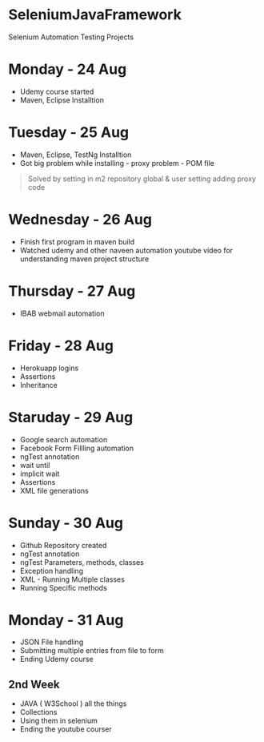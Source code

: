 # SeleniumJavaFramework
Selenium Automation Testing Projects


# Monday - 24 Aug
- Udemy course started
- Maven, Eclipse Installtion

# Tuesday - 25 Aug
- Maven, Eclipse, TestNg Installtion
- Got big problem while installing - proxy problem - POM file
> Solved by setting in m2 repository global & user setting adding proxy code

# Wednesday - 26 Aug
- Finish first program in maven build
- Watched udemy and other naveen automation youtube video for understanding maven project structure

# Thursday - 27 Aug
- IBAB webmail automation

# Friday - 28 Aug
- Herokuapp logins
- Assertions
- Inheritance

# Staruday - 29 Aug
- Google search automation
- Facebook Form Fillling automation
- ngTest annotation
- wait until
- implicit wait
- Assertions
- XML file generations

# Sunday - 30 Aug
- Github Repository created
- ngTest annotation
- ngTest Parameters, methods, classes
- Exception handling
- XML - Running Multiple classes
- Running Specific methods

# Monday - 31 Aug
- JSON File handling
- Submitting multiple entries from file to form
- Ending Udemy course

## 2nd Week
- JAVA ( W3School ) all the things
- Collections
- Using them in selenium
- Ending the youtube courser
